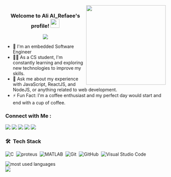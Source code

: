 
<img width="250" align="right" src="https://c.tenor.com/_DOBjnGspYAAAAAM/code-coding.gif">

<h3 align="center">
  Welcome to Ali Al_Refaee's profile!
  <img src="https://media.giphy.com/media/hvRJCLFzcasrR4ia7z/giphy.gif" width="28">
</h3>

<!-- Typing SVG by DenverCoder1 - https://github.com/DenverCoder1/readme-typing-svg -->
<p align="center">
  <a href="https://github.com/DenverCoder1/readme-typing-svg"><img src="https://readme-typing-svg.herokuapp.com/?lines=Embedded%20Software%20Engineer;Always%20learning%20new%20things&font=Fira%20Code&center=true&width=440&height=45&color=f75c7e&vCenter=true&size=22"></a>
</p> 

- 🏢 I'm an embedded Software Engineer 
- 👨‍💻 As a CS student, I'm constantly learning and exploring new technologies to improve my skills.
- 💬 Ask me about my experience with JavaScript, ReactJS, and NodeJS, or anything related to web development.
- ⚡ Fun Fact: I'm a coffee enthusiast and my perfect day would start and end with a cup of coffee.


### Connect with Me :

<a href="https://mail.google.com/mail/u/0/?tab=rm&ogbl#inbox" target="_blank"><img src="https://img.shields.io/badge/-ali%20Al_Refaee-0077B5?style=for-the-badge&logo=Gmail&logoColor=white"/></a>
<a href="https://linkedin.com/in/ali-alrefaee-7ba934204" target="_blank"><img src="https://img.shields.io/badge/-ali%20Al_Refaee-0077B5?style=for-the-badge&logo=Linkedin&logoColor=white"/></a>
<a href="https://www.facebook.com/profile.php?id=100009282997722" target="_blank"><img src="https://img.shields.io/badge/-ali%20Al_Refaee-0077B5?style=for-the-badge&logo=Facebook&logoColor=white"/></a>
<a href="https://twitter.com/3li_Alrefaee?t=YvMt60wx-CIUm-FHxYw0bg&s=09" target="_blank"><img src="https://img.shields.io/badge/-ali%20Al_Refaee-0077B5?style=for-the-badge&logo=twitter&logoColor=white"/></a>
<a href="https://www.instagram.com/3li_alrefaee/" target="_blank"><img src="https://img.shields.io/badge/-ali%20Al_Refaee-0077B5?style=for-the-badge&logo=instagram&logoColor=red"/></a>


### 🛠 &nbsp;Tech Stack
![C](https://img.shields.io/badge/-C-05122A?style=flat&logo=C)&nbsp;
![proteus](https://img.shields.io/badge/-proteus-05122A?style=flat&logo=bootstrap&logoColor=563D7C)&nbsp;
![MATLAB](https://img.shields.io/badge/-MATLAB-05122A?style=flat&logo=MATLAB)&nbsp;
![Git](https://img.shields.io/badge/-Git-05122A?style=flat&logo=git)&nbsp;
![GitHub](https://img.shields.io/badge/-GitHub-05122A?style=flat&logo=github)&nbsp;
![Visual Studio Code](https://img.shields.io/badge/-Visual%20Studio%20Code-05122A?style=flat&logo=visual-studio-code&logoColor=007ACC)&nbsp;





<img align="left" src="https://github-readme-stats.vercel.app/api/top-langs?username=Ali-Alrefaee&show_icons=true&locale=en&layout=compact&theme=radical" alt="most used languages" />
<br>
<a href="https://komarev.com/ghpvc/?username=Ali-Alrefaee&style=for-the-badge">
    <img src="https://komarev.com/ghpvc/?username=Ali-Alrefaee&style=for-the-badge">
</a>
